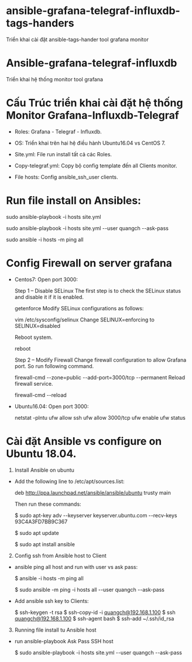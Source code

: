 # ansible-grafana-telegraf-influxdb-tags-handers
Triển khai cài đặt ansible-tags-hander tool grafana monitor

# Ansible-grafana-telegraf-influxdb
Triển khai hệ thống monitor tool grafana

# Cấu Trúc triển khai cài đặt hệ thống Monitor Grafana-Influxdb-Telegraf
- Roles: Grafana - Telegraf - Influxdb.

- OS: Triển khai trên hai hệ điều hành Ubuntu16.04 vs CentOS 7.

- Site.yml: File run install tất cả các Roles.

- Copy-telegraf.yml: Copy bộ config template đến all Clients monitor.

- File hosts: Config ansible_ssh_user clients.

# Run file install on Ansibles:

sudo ansible-playbook -i hosts site.yml

sudo ansible-playbook -i hosts site.yml --user quangch --ask-pass

sudo ansible -i hosts -m ping all

# Config Firewall on server grafana
- Centos7: Open port 3000:

    Step 1 – Disable SELinux
    The first step is to check the SELinux status and disable it if it is enabled.

    getenforce
    Modify SELinux configurations as follows:

    vim /etc/sysconfig/selinux
    Change SELINUX=enforcing to SELINUX=disabled

    Reboot system.

    reboot

    Step 2 – Modify Firewall
    Change firewall configuration to allow Grafana port. So run following command.

    firewall-cmd --zone=public --add-port=3000/tcp --permanent
    Reload firewall service.

    firewall-cmd --reload

- Ubuntu16.04: Open port 3000:

    netstat -plntu
    ufw allow ssh
    ufw allow 3000/tcp
    ufw enable
    ufw status


# Cài đặt Ansible vs configure on Ubuntu 18.04.

1. Install Ansible on ubuntu

- Add the following line to /etc/apt/sources.list:

  deb http://ppa.launchpad.net/ansible/ansible/ubuntu trusty main
  
  Then run these commands:

  $ sudo apt-key adv --keyserver keyserver.ubuntu.com --recv-keys 93C4A3FD7BB9C367
  
  $ sudo apt update
  
  $ sudo apt install ansible

2. Config ssh from Ansible host to Client

- ansible ping all host and run with user vs ask  pass:

  $ ansible -i hosts -m ping all

  $ sudo ansible -m ping -i hosts all --user quangch --ask-pass

- Add ansible ssh key to Clients:

  $ ssh-keygen -t rsa
  $ ssh-copy-id -i quangch@192.168.1.100
  $ ssh quangch@192.168.1.100
  $ ssh-agent bash
  $ ssh-add ~/.ssh/id_rsa

3. Running file install tu Ansible host

- run ansible-playbook Ask Pass SSH host

  $ sudo ansible-playbook -i hosts site.yml --user quangch --ask-pass



